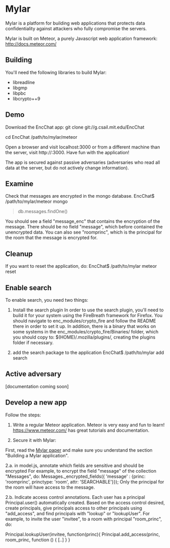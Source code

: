 # Mylar

Mylar is a platform for building web applications that protects data confidentiality against attackers who fully compromise the servers.

Mylar is built on Meteor, a purely Javascript web application framework:
http://docs.meteor.com/

## Building
You'll need the following libraries to build Mylar:

- libreadline
- libgmp
- libpbc
- libcrypto++9

## Demo

Download the EncChat app:
git clone git://g.csail.mit.edu/EncChat

cd EncChat
/path/to/mylar/meteor 

Open a browser and visit localhost:3000 or from a different machine than the server, visit http://<machine-ip>:3000. Have fun with the application!

The app is secured against passive adversaries (adversaries who read all data at the server, but do not actively change information).

## Examine

Check that messages are encrypted in the mongo database.
EncChat$ /path/to/mylar/meteor mongo
> db.messages.findOne()

You should see a field "message_enc" that contains the encryption of the message. There should be no field "message", which before contained the unencrypted data. You can also see "roomprinc", which is the principal for the room that the message is encrypted for.



## Cleanup

If you want to reset the application, do:
EncChat$ /path/to/mylar meteor reset

## Enable search

To enable search, you need two things:

1. Install the search plugin
In order to use the search plugin, you'll need to build it for your system using the FireBreath framework for Firefox.
You should navigate to enc_modules/crypto_fire and follow the README there in order to set it up.
In addition, there is a binary that works on some systems in the enc_modules/crypto_fire/Binaries/ folder, which you should copy to:
$(HOME)/.mozilla/plugins/, creating the plugins folder if necessary.

2. add the search package to the application
EncChat$ /path/to/mylar add search


## Active adversary
[documentation coming soon]


## Develop a new app

Follow the steps:

1. Write a regular Meteor application. Meteor is very easy and fun to learn! https://www.meteor.com/ has great tutorials and documentation.

2. Secure it with Mylar:

First, read the [Mylar paper](http://css.csail.mit.edu/mylar/mylar.pdf) and make sure you understand the section "Building a Mylar application".

2.a. in model.js, annotate which fields are sensitive and should be encrypted
    For example, to encrypt the field "message" of the collection "Messages", do:
    Messages._encrypted_fields({ 'message' : {princ: 'roomprinc', princtype: 'room',
					  attr: 'SEARCHABLE'}});
    Only the principal for the room will have access to the message. 

2.b. Indicate access control annotations. Each user has a principal Principal.user() automatically created. Based on the access control desired, create principals, give principals access to other principals using "add_access", and find principals with "lookup" or "lookupUser". For example, to invite the user "invitee", to a room with principal "room_princ", do:

Principal.lookupUser(invitee, function(princ){
     Principal.add_access(princ, room_princ, function () {
		[..]
     }
}


					  
